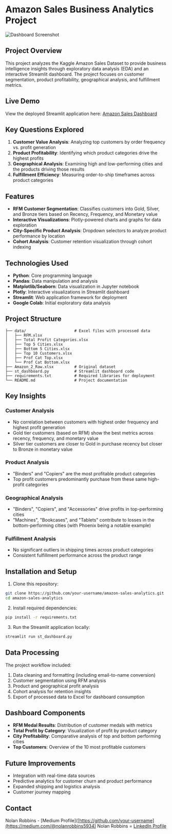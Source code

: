 # Amazon Sales Business Analytics Project

![Dashboard Screenshot](https://via.placeholder.com/800x400?text=Amazon+Sales+Dashboard)

## Project Overview
This project analyzes the Kaggle Amazon Sales Dataset to provide business intelligence insights through exploratory data analysis (EDA) and an interactive Streamlit dashboard. The project focuses on customer segmentation, product profitability, geographical analysis, and fulfillment metrics.

## Live Demo
View the deployed Streamlit application here: [Amazon Sales Dashboard](https://amazon-sales-data-code-project-2024-nolan-robbins.streamlit.app/)

## Key Questions Explored
1. **Customer Value Analysis**: Analyzing top customers by order frequency vs. profit generation
2. **Product Profitability**: Identifying which product categories drive the highest profits
3. **Geographical Analysis**: Examining high and low-performing cities and the products driving those results
4. **Fulfillment Efficiency**: Measuring order-to-ship timeframes across product categories

## Features
- **RFM Customer Segmentation**: Classifies customers into Gold, Silver, and Bronze tiers based on Recency, Frequency, and Monetary value
- **Interactive Visualizations**: Plotly-powered charts and graphs for data exploration
- **City-Specific Product Analysis**: Dropdown selectors to analyze product performance by location
- **Cohort Analysis**: Customer retention visualization through cohort indexing

## Technologies Used
- **Python**: Core programming language
- **Pandas**: Data manipulation and analysis
- **Matplotlib/Seaborn**: Data visualization in Jupyter notebook
- **Plotly**: Interactive visualizations in Streamlit dashboard
- **Streamlit**: Web application framework for deployment
- **Google Colab**: Initial exploratory data analysis

## Project Structure
```
├── data/                     # Excel files with processed data
│   ├── RFM.xlsx
│   ├── Total Profit Categories.xlsx
│   ├── Top 5 Cities.xlsx
│   ├── Bottom 5 Cities.xlsx
│   ├── Top 10 Customers.xlsx
│   ├── Prof Cat Top.xlsx
│   └── Prof Cat Bottom.xlsx
├── Amazon_2_Raw.xlsx         # Original dataset
├── st_dashboard.py           # Streamlit dashboard code
├── requirements.txt          # Required libraries for deployment
└── README.md                 # Project documentation
```

## Key Insights

### Customer Analysis
- No correlation between customers with highest order frequency and highest profit generation
- Gold tier customers (based on RFM) show the best metrics across recency, frequency, and monetary value
- Silver tier customers are closer to Gold in purchase recency but closer to Bronze in monetary value

### Product Analysis
- "Binders" and "Copiers" are the most profitable product categories
- Top profit customers predominantly purchase from these same high-profit categories

### Geographical Analysis
- "Binders", "Copiers", and "Accessories" drive profits in top-performing cities
- "Machines", "Bookcases", and "Tablets" contribute to losses in the bottom-performing cities (with Phoenix being a notable example)

### Fulfillment Analysis
- No significant outliers in shipping times across product categories
- Consistent fulfillment performance across the product range

## Installation and Setup

1. Clone this repository:
```bash
git clone https://github.com/your-username/amazon-sales-analytics.git
cd amazon-sales-analytics
```

2. Install required dependencies:
```bash
pip install -r requirements.txt
```

3. Run the Streamlit application locally:
```bash
streamlit run st_dashboard.py
```

## Data Processing
The project workflow included:
1. Data cleaning and formatting (including email-to-name conversion)
2. Customer segmentation using RFM analysis
3. Product and geographical profit analysis
4. Cohort analysis for retention insights
5. Export of processed data to Excel for dashboard consumption

## Dashboard Components
- **RFM Medal Results**: Distribution of customer medals with metrics
- **Total Profit by Category**: Visualization of profit by product category
- **City Profitability**: Comparative analysis of top and bottom performing cities
- **Top Customers**: Overview of the 10 most profitable customers

## Future Improvements
- Integration with real-time data sources
- Predictive analytics for customer churn and product performance
- Expanded shipping and logistics analysis
- Customer journey mapping

## Contact
Nolan Robbins - [Medium Profile]([https://github.com/your-username](https://medium.com/@nolanrobbins5934)
Nolan Robbins = [LinkedIn Profile](https://www.linkedin.com/in/nolan-robbins-2768b2150/)

